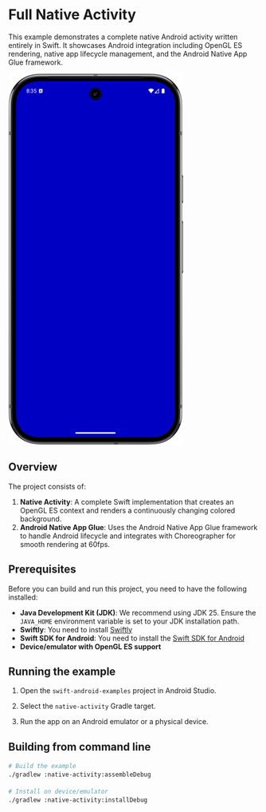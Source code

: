 # Full Native Activity

This example demonstrates a complete native Android activity written entirely in Swift. It showcases Android integration including OpenGL ES rendering, native app lifecycle management, and the Android Native App Glue framework.

![Screenshot](screenshot.png)

## Overview

The project consists of:

1. **Native Activity**: A complete Swift implementation that creates an OpenGL ES context and renders a continuously changing colored background.
2. **Android Native App Glue**: Uses the Android Native App Glue framework to handle Android lifecycle and integrates with Choreographer for smooth rendering at 60fps.

## Prerequisites

Before you can build and run this project, you need to have the following installed:

* **Java Development Kit (JDK)**: We recommend using JDK 25. Ensure the `JAVA_HOME` environment variable is set to your JDK installation path.
* **Swiftly**: You need to install [Swiftly](https://www.swift.org/install/)
* **Swift SDK for Android**: You need to install the [Swift SDK for Android](https://swift.org/install)
* **Device/emulator with OpenGL ES support**

## Running the example

1. Open the `swift-android-examples` project in Android Studio.

2. Select the `native-activity` Gradle target.

3. Run the app on an Android emulator or a physical device.

## Building from command line

```bash
# Build the example
./gradlew :native-activity:assembleDebug

# Install on device/emulator
./gradlew :native-activity:installDebug
```
